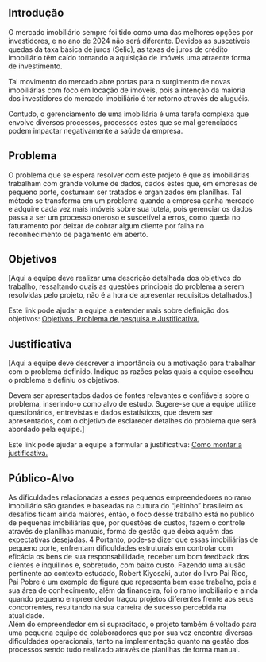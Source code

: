 ## Introdução

O mercado imobiliário sempre foi tido como uma das melhores opções por investidores, e no ano de 2024 não será diferente. Devidos as suscetíveis quedas da taxa básica de juros (Selic), as taxas de juros de crédito imobiliário têm caído tornando a aquisição de imóveis uma atraente forma de investimento.

Tal movimento do mercado abre portas para o surgimento de novas imobiliárias com foco em locação de imóveis, pois a intenção da maioria dos investidores do mercado imobiliário é ter retorno através de aluguéis.

Contudo, o gerenciamento de uma imobiliária é uma tarefa complexa que envolve diversos processos, processos estes que se mal gerenciados podem impactar negativamente a saúde da empresa.

## Problema

O problema que se espera resolver com este projeto é que as imobiliárias trabalham com grande volume de dados, dados estes que, em empresas de pequeno porte, costumam ser tratados e organizados em planilhas. Tal método se transforma em um problema quando a empresa ganha mercado e adquire cada vez mais imóveis sobre sua tutela, pois gerenciar os dados passa a ser um processo oneroso e suscetível a erros, como queda no faturamento por deixar de cobrar algum cliente por falha no reconhecimento de pagamento em aberto. 

## Objetivos

[Aqui a equipe deve realizar uma descrição detalhada dos objetivos do trabalho, ressaltando quais as questões principais do problema a serem resolvidas pelo projeto, não é a hora de apresentar requisitos detalhados.]
 
Este link pode ajudar a equipe a entender mais sobre definição dos objetivos: [Objetivos, Problema de pesquisa e Justificativa.](https://medium.com/@versioparole/objetivos-problema-de-pesquisa-e-justificativa-c98c8233b9c3)

## Justificativa

[Aqui a equipe deve descrever a importância ou a motivação para trabalhar com o problema definido. Indique as razões pelas quais a equipe escolheu o problema e definiu os objetivos.

Devem ser apresentados dados de fontes relevantes e confiáveis sobre o problema, inserindo-o como alvo de estudo. Sugere-se que a equipe utilize questionários, entrevistas e dados estatísticos, que devem ser apresentados, com o objetivo de esclarecer detalhes do problema que será abordado pela equipe.]

Este link pode ajudar a equipe a formular a justificativa: [Como montar a justificativa.](https://guiadamonografia.com.br/como-montar-justificativa-do-tcc/)

## Público-Alvo

As dificuldades relacionadas a esses pequenos empreendedores no ramo imobiliário 
são grandes e baseadas na cultura do “jeitinho” brasileiro os desafios ficam ainda 
maiores, então, o foco desse trabalho está no público de pequenas imobiliárias que, 
por questões de custos, fazem o controle através de planilhas manuais, forma de 
gestão que deixa aquém das expectativas desejadas. 
4 
Portanto, pode-se dizer que essas imobiliárias de pequeno porte, enfrentam 
dificuldades estruturais em controlar com eficácia os bens de sua responsabilidade, 
receber um bom feedback dos clientes e inquilinos e, sobretudo, com baixo custo. 
Fazendo uma alusão pertinente ao contexto estudado, Robert Kiyosaki, autor do livro 
Pai Rico, Pai Pobre é um exemplo de figura que representa bem esse trabalho, pois 
a sua área de conhecimento, além da financeira, foi o ramo imobiliário e ainda quando 
pequeno empreendedor traçou projetos diferentes frente aos seus concorrentes, 
resultando na sua carreira de sucesso percebida na atualidade.  
Além do empreendedor em si supracitado, o projeto também é voltado para uma 
pequena equipe de colaboradores que por sua vez encontra diversas dificuldades 
operacionais, tanto na implementação quanto na gestão dos processos sendo tudo 
realizado através de planilhas de forma manual.

